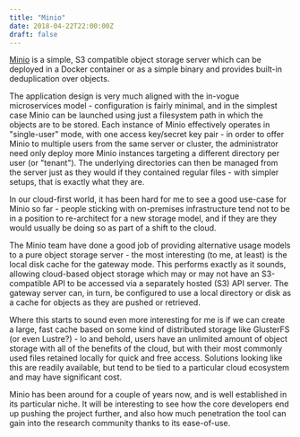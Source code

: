 ```yaml
---
title: "Minio"
date: 2018-04-22T22:00:00Z
draft: false
---
```


[Minio](https://www.minio.io) is a simple, S3 compatible object storage server which can be deployed in a Docker container or as a simple binary and provides built-in deduplication over objects.

The application design is very much aligned with the in-vogue microservices model - configuration is fairly minimal, and in the simplest case Minio can be launched using just a filesystem path in which the objects are to be stored. Each instance of Minio effectively operates in "single-user" mode, with one access key/secret key pair - in order to offer Minio to multiple users from the same server or cluster, the administrator need only deploy more Minio instances targeting a different directory per user (or "tenant"). The underlying directories can then be managed from the server just as they would if they contained regular files - with simpler setups, that is exactly what they are.

In our cloud-first world, it has been hard for me to see a good use-case for Minio so far - people sticking with on-premises infrastructure tend not to be in a position to re-architect for a new storage model, and if they are they would usually be doing so as part of a shift to the cloud.

The Minio team have done a good job of providing alternative usage models to a pure object storage server - the most interesting (to me, at least) is the local disk cache for the gateway mode. This performs exactly as it sounds, allowing cloud-based object storage which may or may not have an S3-compatible API to be accessed via a separately hosted (S3) API server. The gateway server can, in turn, be configured to use a local directory or disk as a cache for objects as they are pushed or retrieved.

Where this starts to sound even more interesting for me is if we can create a large, fast cache based on some kind of distributed storage like GlusterFS (or even Lustre?) - lo and behold, users have an unlimited amount of object storage with all of the benefits of the cloud, but with their most commonly used files retained locally for quick and free access. Solutions looking like this are readily available, but tend to be tied to a particular cloud ecosystem and may have significant cost.

Minio has been around for a couple of years now, and is well established in its particular niche. It will be interesting to see how the core developers end up pushing the project further, and also how much penetration the tool can gain into the research community thanks to its ease-of-use.
